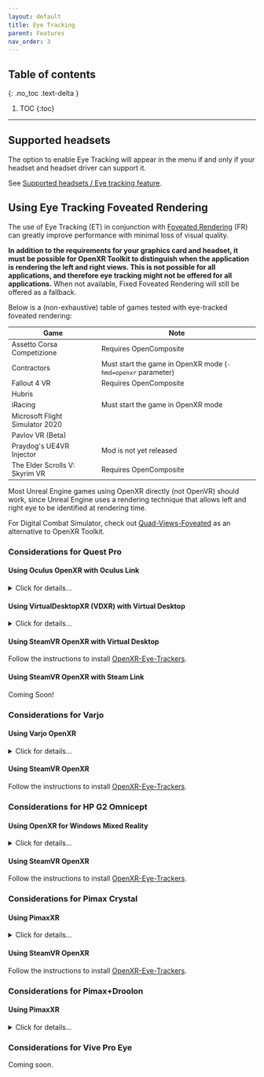 ```yaml
---
layout: default
title: Eye Tracking
parent: Features
nav_order: 3
---
```


## Table of contents
{: .no_toc .text-delta }

1. TOC
{:toc}

---

## Supported headsets

The option to enable Eye Tracking will appear in the menu if and only if your headset and headset driver can support it.

See [Supported headsets / Eye tracking feature](index#eye-tracking-feature).

## Using Eye Tracking Foveated Rendering

The use of Eye Tracking (ET) in conjunction with [Foveated Rendering](fr) (FR) can greatly improve performance with minimal loss of visual quality.

**In addition to the requirements for your graphics card and headset, it must be possible for OpenXR Toolkit to distinguish when the application is rendering the left and right views. This is not possible for all applications, and therefore eye tracking might not be offered for all applications.** When not available, Fixed Foveated Rendering will still be offered as a fallback.

Below is a (non-exhaustive) table of games tested with eye-tracked foveated rendering:

| Game | Note |
| --- | --- |
| Assetto Corsa Competizione | Requires OpenComposite |
| Contractors | Must start the game in OpenXR mode (`-hmd=openxr` parameter) |
| Fallout 4 VR | Requires OpenComposite |
| Hubris | |
| iRacing | Must start the game in OpenXR mode |
| Microsoft Flight Simulator 2020 | |
| Pavlov VR (Beta) | |
| Praydog's UE4VR Injector | Mod is not yet released |
| The Elder Scrolls V: Skyrim VR | Requires OpenComposite |

Most Unreal Engine games using OpenXR directly (not OpenVR) should work, since Unreal Engine uses a rendering technique that allows left and right eye to be identified at rendering time.

For Digital Combat Simulator, check out [Quad-Views-Foveated](https://github.com/mbucchia/Quad-Views-Foveated/wiki) as an alternative to OpenXR Toolkit.

### Considerations for Quest Pro

#### Using Oculus OpenXR with Oculus Link

<details>
  <summary>Click for details...</summary>

  <p>- Select Oculus as your OpenXR runtime.<br>
  <img src="site/oculus-openxr-1.jpg"><br>
  <img src="site/oculus-openxr-2.png"></p>

  <p><b>- YOU MUST CREATE A <a href="https://developer.oculus.com/sign-up/">DEVELOPER ACCOUNT</a>.</b></p>

  <p>- Open the <i>Oculus</i> application on your PC, then under 'Settings' -> 'Beta' make sure both 'Developer Runtime Features' and 'Eye tracking over Oculus Link' are toggled on.<br>
  <img src="site/et-oculus-1.png"></p>

  <p>- Open the <i>Meta Quest</i> app on your phone, then under 'Headset Settings' -> 'Developer Mode' make sure to 'Developer Mode' is toggled on.<br>
  <img src="site/et-oculus-2.png"></p>

  <p>- Ensure that eye tracking is enabled on your Quest Pro, and you have performed calibration. These settings can be found under 'Settings' -> 'Movement tracking'.<br>
  <img src="site/et-oculus-3.png"></p>
</details>

#### Using VirtualDesktopXR (VDXR) with Virtual Desktop

<details>
  <summary>Click for details...</summary>
  <p><b>- YOU MUST USE VIRTUAL DESKTOP 1.29.3 OR HIGHER</b></p>

  <p>- Select VDXR as your OpenXR runtime.<br>
  <img src="site/vdxr-openxr.png"></p>

  <p>- Ensure that eye tracking is enabled on your Quest Pro, and you have performed calibration. These settings can be found under 'Settings' -> 'Movement tracking'.<br>
  <img src="site/et-vd-1.png"></p>

  <p>- Open the <i>Virtual Desktop</i> app and navigate to the 'Streaming' settings. Enable 'Forward face/eye tracking to PC'.<br>
  <img src="site/et-vd-2.png"></p>
</details>

#### Using SteamVR OpenXR with Virtual Desktop

Follow the instructions to install [OpenXR-Eye-Trackers](https://github.com/mbucchia/OpenXR-Eye-Trackers/wiki/Meta-Quest-Pro#with-virtual-desktop).

#### Using SteamVR OpenXR with Steam Link

Coming Soon!

### Considerations for Varjo

#### Using Varjo OpenXR

<details>
  <summary>Click for details...</summary>
  <p>- Open the <i>Varjo Base</i> application on your PC then select Varjo as your OpenXR runtime.<br>
  <img src="site/varjo-openxr.png"></p>

  <p>- In the 'System tab', under 'Privacy', toggle 'Allow eye tracking' to on.<br>
  <img src="site/et-varjo-1.png"></p>

  <p>- Ensure that your eye tracker is calibrated. In the 'Headset' tab, under 'Foveated Rendering', make sure to select a method for using calibration..<br>
  <img src="site/et-varjo-2.png"></p>
</details>

#### Using SteamVR OpenXR

Follow the instructions to install [OpenXR-Eye-Trackers](https://github.com/mbucchia/OpenXR-Eye-Trackers/wiki/Varjo-Aero-VR%E2%80%903-XR%E2%80%903).

### Considerations for HP G2 Omnicept

#### Using OpenXR for Windows Mixed Reality

<details>
  <summary>Click for details...</summary>

  <p>- Select Windows Mixed Reality as your OpenXR runtime.<br>
  <img src="site/wmr-openxr-1.png"><br>
  <img src="site/wmr-openxr-2.png"></p>

  <p>- Install the <a href="https://developers.hp.com/omnicept/downloads/hp-omnicept-runtime">HP Omnicept Runtime</a>.</p>

  <p>- From the <i>HP Omnicept Tray</i>, open the 'Settings' page, and under 'General' -> 'Omnicept Client Approval Settings', toggle the 'Require user approval for Omnicept clients using sensor data' to Off.<br>
  <img src="site/et-omnicept-1.png"></p>
</details>

#### Using SteamVR OpenXR

Follow the instructions to install [OpenXR-Eye-Trackers](https://github.com/mbucchia/OpenXR-Eye-Trackers/wiki/HP-Reverb-G2-Omnicept).

### Considerations for Pimax Crystal

#### Using PimaxXR

<details>
  <summary>Click for details...</summary>
  <p>- Open the <i>PimaxXR Control Center</i> application on your PC then select PimaxXR runtime and enable 'Allow use of the eye tracker'.<br>
  <img src="site/et-pimax-1.png"></p>
  
  <p>- Open the <i>Pimax Play</i> application on your PC then navigate to 'Device Settings'. In the 'Device' tab, make sure that 'Eye Tracking' is enabled and use the 'Calibration' button to perform the calibration if needed.<br>
  <img src="site/et-crystal-1.png"></p>
</details>

#### Using SteamVR OpenXR

Follow the instructions to install [OpenXR-Eye-Trackers](https://github.com/mbucchia/OpenXR-Eye-Trackers/wiki/Pimax-Crystal).

### Considerations for Pimax+Droolon

#### Using PimaxXR

<details>
  <summary>Click for details...</summary>
  <p>- Open the <i>PimaxXR Control Center</i> application on your PC then select PimaxXR runtime and enable 'Allow use of the eye tracker'.<br>
  <img src="site/et-pimax-1.png"></p>

  <p>Download and install the <a href="https://github.com/guppyexpress/Pimax-Eye-Tracking-Fix">7invensun runtime</a>, specifically the version modified by GuppyExpress. Follow the instructions to install and calibrate the eye tracker. _PimaxXR_ will automatically detect the Droolon Pi1 module once the 7invensun runtime is running.</p>
</details>

### Considerations for Vive Pro Eye

Coming soon.
